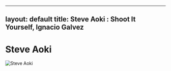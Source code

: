
---
layout: default
title: Steve Aoki : Shoot It Yourself, Ignacio Galvez
---

# Steve Aoki

![Steve Aoki](http://assets.farmhouse.co/publishing/1-shoot-it-yourself/images/steve-aoki-1.jpg)
